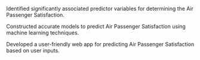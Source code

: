 Identified significantly associated predictor variables for determining the Air Passenger Satisfaction.

Constructed accurate models to predict Air Passenger Satisfaction using machine learning techniques.

Developed a user-friendly web app for predicting Air Passenger Satisfaction based on user inputs.
